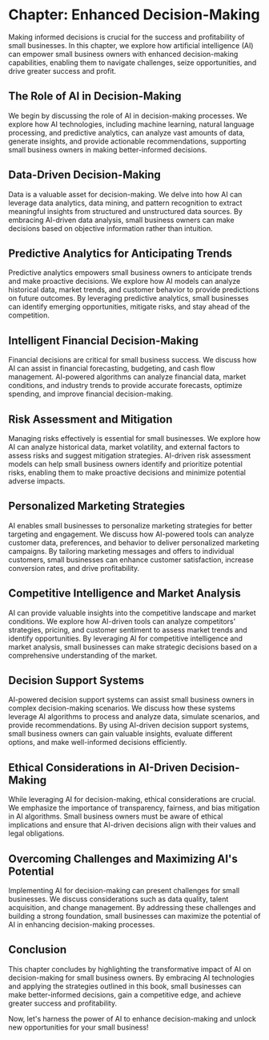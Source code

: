 Chapter: Enhanced Decision-Making
=================================

Making informed decisions is crucial for the success and profitability of small businesses. In this chapter, we explore how artificial intelligence (AI) can empower small business owners with enhanced decision-making capabilities, enabling them to navigate challenges, seize opportunities, and drive greater success and profit.

The Role of AI in Decision-Making
---------------------------------

We begin by discussing the role of AI in decision-making processes. We explore how AI technologies, including machine learning, natural language processing, and predictive analytics, can analyze vast amounts of data, generate insights, and provide actionable recommendations, supporting small business owners in making better-informed decisions.

Data-Driven Decision-Making
---------------------------

Data is a valuable asset for decision-making. We delve into how AI can leverage data analytics, data mining, and pattern recognition to extract meaningful insights from structured and unstructured data sources. By embracing AI-driven data analysis, small business owners can make decisions based on objective information rather than intuition.

Predictive Analytics for Anticipating Trends
--------------------------------------------

Predictive analytics empowers small business owners to anticipate trends and make proactive decisions. We explore how AI models can analyze historical data, market trends, and customer behavior to provide predictions on future outcomes. By leveraging predictive analytics, small businesses can identify emerging opportunities, mitigate risks, and stay ahead of the competition.

Intelligent Financial Decision-Making
-------------------------------------

Financial decisions are critical for small business success. We discuss how AI can assist in financial forecasting, budgeting, and cash flow management. AI-powered algorithms can analyze financial data, market conditions, and industry trends to provide accurate forecasts, optimize spending, and improve financial decision-making.

Risk Assessment and Mitigation
------------------------------

Managing risks effectively is essential for small businesses. We explore how AI can analyze historical data, market volatility, and external factors to assess risks and suggest mitigation strategies. AI-driven risk assessment models can help small business owners identify and prioritize potential risks, enabling them to make proactive decisions and minimize potential adverse impacts.

Personalized Marketing Strategies
---------------------------------

AI enables small businesses to personalize marketing strategies for better targeting and engagement. We discuss how AI-powered tools can analyze customer data, preferences, and behavior to deliver personalized marketing campaigns. By tailoring marketing messages and offers to individual customers, small businesses can enhance customer satisfaction, increase conversion rates, and drive profitability.

Competitive Intelligence and Market Analysis
--------------------------------------------

AI can provide valuable insights into the competitive landscape and market conditions. We explore how AI-driven tools can analyze competitors' strategies, pricing, and customer sentiment to assess market trends and identify opportunities. By leveraging AI for competitive intelligence and market analysis, small businesses can make strategic decisions based on a comprehensive understanding of the market.

Decision Support Systems
------------------------

AI-powered decision support systems can assist small business owners in complex decision-making scenarios. We discuss how these systems leverage AI algorithms to process and analyze data, simulate scenarios, and provide recommendations. By using AI-driven decision support systems, small business owners can gain valuable insights, evaluate different options, and make well-informed decisions efficiently.

Ethical Considerations in AI-Driven Decision-Making
---------------------------------------------------

While leveraging AI for decision-making, ethical considerations are crucial. We emphasize the importance of transparency, fairness, and bias mitigation in AI algorithms. Small business owners must be aware of ethical implications and ensure that AI-driven decisions align with their values and legal obligations.

Overcoming Challenges and Maximizing AI's Potential
---------------------------------------------------

Implementing AI for decision-making can present challenges for small businesses. We discuss considerations such as data quality, talent acquisition, and change management. By addressing these challenges and building a strong foundation, small businesses can maximize the potential of AI in enhancing decision-making processes.

Conclusion
----------

This chapter concludes by highlighting the transformative impact of AI on decision-making for small business owners. By embracing AI technologies and applying the strategies outlined in this book, small businesses can make better-informed decisions, gain a competitive edge, and achieve greater success and profitability.

Now, let's harness the power of AI to enhance decision-making and unlock new opportunities for your small business!

